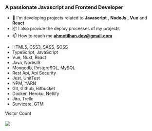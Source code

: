 <h3>A passionate Javascript and Frontend Developer</h3>

- 🌱 I'm developing projects related to **Javascript** , **NodeJs** , **Vue** and **React**
- 📦 I also provide the deploy processes of my projects
- 📫 How to reach me **ahmetilhan.dev@gmail.com**
* HTML5, CSS3, SASS, SCSS
* TypeScript, JavaScript
* Vue, Nuxt, React
* Java, NodeJS
* Mongodb, PostgreSQL, MySQL
* Rest Api, Api Security
* Jest, UnitTest
* NPM, YARN
* Git, Github, Bitbucket
* Docker, Heroku, Netlify
* Jira, Trello
* Survicate, GTM

<p align="left"> 
  Visitor Count<br> <br>
  <img src="https://profile-counter.glitch.me/ahmetilhan24/count.svg" />
</p>
